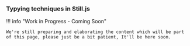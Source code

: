 ### Typying techniques in Still.js
!!! info "Work in Progress - Coming Soon"

    We're still preparing and elaborating the content which will be part of this page, please just be a bit patient, It'll be here soon.

<br/>